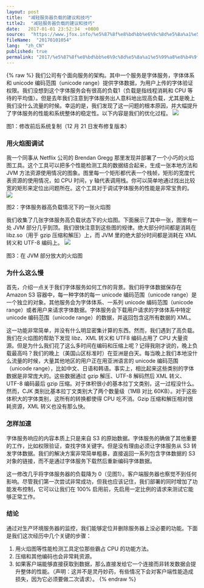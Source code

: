 ```yaml
---
layout: post
title:  "减轻服务器负载的建议和技巧"
title2:  "减轻服务器负载的建议和技巧"
date:   2017-01-01 23:52:34  +0800
source:  "https://www.jfox.info/%e5%87%8f%e8%bd%bb%e6%9c%8d%e5%8a%a1%e5%99%a8%e8%b4%9f%e8%bd%bd%e7%9a%84%e5%bb%ba%e8%ae%ae%e5%92%8c%e6%8a%80%e5%b7%a7.html"
fileName:  "20170101054"
lang:  "zh_CN"
published: true
permalink: "2017/%e5%87%8f%e8%bd%bb%e6%9c%8d%e5%8a%a1%e5%99%a8%e8%b4%9f%e8%bd%bd%e7%9a%84%e5%bb%ba%e8%ae%ae%e5%92%8c%e6%8a%80%e5%b7%a7.html"
---
```

{% raw %}
我们公司有个面向服务的架构。其中一个服务是字体服务，字体体系和 unicode 编码范围（unicode range）提供字体数据，为用户上传的字体验证权限。我们没想到这个字体服务会有很高的负载1（负载是指线程消耗和 CPU 等待的平均值）。但是去年我们注意到字体服务出人意料地出现高负载，尤其是晚上我们没什么流量的时候。幸运的是，我们发现了这一问题的根本原因，并大幅提升了字体服务的性能和系统整体的稳定性。以下内容是我们的优化过程。
![](f28714e.png) 
 
   图1：修改前后系统复制（12 月 21 日发布修复版本） 
  
 

### 用火焰图调试

我一个同事从 Netflix 公司的 Brendan Gregg 那里发现并部署了一个小巧的火焰图工具。这个工具可以把多个性能检测工具的数据结合起来，生成一张本地方法和 JVM 方法资源使用情况的图象。图里每一个矩形都代表一个栈帧，矩形的宽度代表资源的使用情况，如 CPU 时间，y 轴代表调用栈。你可以简单地通过找出比较宽的矩形来定位出问题所在。这个工具对于调试字体服务的性能是非常宝贵的。
![](bb6abe6.png) 
 
   图2：字体服务器高负载情况下的一张火焰图 
  
 

我们收集了几张字体服务高负载状态下的火焰图。下面展示了其中一张，图里有一处 JVM 部分几乎到顶。我们很快注意到这些图的规律。绝大部分时间都是消耗在 libz.so（用于 gzip 压缩和解压）上，而 JVM 里的绝大部分时间都是消耗在 XML 转义和 UTF-8 编码上。
![](eef59b6.png) 
 
   图3：在 JVM 部分放大的火焰图 
  
 

### 为什么这么慢

首先，介绍一点关于我们字体服务如何工作的背景。我们将字体数据保存在 Amazon S3 容器中，每一种字体的每一 unicode 编码范围（unicode range）是一个独立的对象。其他服务会为字体体系、一系列 unicode 编码范围（unicode range）或者用户来请求字体数据。字体服务会下载用户请求的字体体系中特定 unicode 编码范围（unicode range）的数据，并返回包含这所有数据的 XML。

这一功能非常简单，并没有什么明显密集计算的东西。然而，我们遇到了高负载。我们在火焰图的帮助下发现 libz、XML 转义和 UTF8 编码占用了 CPU 大量资源。但是为什么我们花了这么多时间在编码和压缩上呢？记得我刚才说的，晚上负载最高吗？我们的晚上（美国山区标准时）在亚洲是白天。每当晚上我们本地没什么流量的时候，大量其他地区的用户正在用亚洲语言的 unicode 编码范围（unicode range），比如中文、日语和韩语。事实上，相比起来这些类别的字体数据是非常庞大的。这些数据通过 gzip 解压、UTF-8 解码然后 XML 转义、UTF-8 编码最后 gzip 压缩。对于体积很小的基本拉丁文类别，这一过程没什么。然而，CJK 类别比基本拉丁文类别大了两个数量级（1MB 对比 60KB）。对于这些体积大的字体类别，这所有的转换都使得 CPU 吃不消。Gzip 压缩和解压相对很耗资源，XML 转义也没有那么快。

### 怎样加速

字体服务响应的内容本质上只是来自 S3 的原始数据。字体服务的确做了其他重要的工作，比如权限验证，查找字体关键字。但是没有理由必须让字体服务从 S3 转发字体数据。我们的解决方案非常简单粗暴，直接返回一系列包含字体数据的 S3 对象的链接，而不是通过字体服务下载然后重新编码字体数据。

这一修改几乎将字体服务器的负载降为 0（见图1）。客户端服务器也察觉不到任何影响。尽管我们第一次尝试非常成功，但我也应该记住，我们部署的同时增加了功能发布控制，它可以让我们在 100% 启用前，先启用一定比例的请求来测试它能够正常工作。

### 结论

通过对生产环境服务器的监控，我们能够定位并删除服务器上没必要的功能。下面是我们这次经历中几个关键的步骤：

1. 用火焰图等性能检测工具定位那些霸占 CPU 的功能方法。
2. 压缩和其他编码也会非常耗资源。
3. 如果客户端能够直接获取到数据，那么直接发给它一个连接而非转发数据会提升整体的性能。（声明：这并不是灵丹妙药，有些情况下会对客户端性能造成损失，因为它必须要做二次请求）。
{% endraw %}